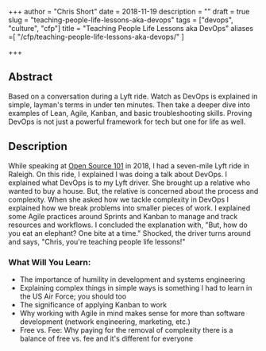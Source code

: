 +++
author = "Chris Short"
date = 2018-11-19
description = ""
draft = true
slug = "teaching-people-life-lessons-aka-devops"
tags = ["devops", "culture", "cfp"]
title = "Teaching People Life Lessons aka DevOps"
aliases =[
    "/cfp/teaching-people-life-lessons-aka-devops/"
]

+++

## Abstract

Based on a conversation during a Lyft ride. Watch as DevOps is explained in simple, layman's terms in under ten minutes. Then take a deeper dive into examples of Lean, Agile, Kanban, and basic troubleshooting skills. Proving DevOps is not just a powerful framework for tech but one for life as well.

## Description

While speaking at [Open Source 101](http://opensource101.com/) in 2018, I had a seven-mile Lyft ride in Raleigh. On this ride, I explained I was doing a talk about DevOps. I explained what DevOps is to my Lyft driver. She brought up a relative who wanted to buy a house. But, the relative is concerned about the process and complexity. When she asked how we tackle complexity in DevOps I explained how we break problems into smaller pieces of work. I explained some Agile practices around Sprints and Kanban to manage and track resources and workflows. I concluded the explanation with,  "But, how do you eat an elephant? One bite at a time." Shocked, the driver turns around and says, "Chris, you're teaching people life lessons!"

### What Will You Learn:

* The importance of humility in development and systems engineering
* Explaining complex things in simple ways is something I had to learn in the US Air Force; you should too
* The significance of applying Kanban to work
* Why working with Agile in mind makes sense for more than software development (network engineering, marketing, etc.)
* Free vs. Fee: Why paying for the removal of complexity there is a balance of free vs. fee and it's different for everyone